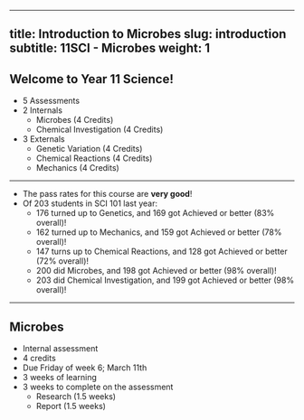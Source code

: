  ---
title: Introduction to Microbes
slug: introduction
subtitle: 11SCI - Microbes
weight: 1
---

## Welcome to Year 11 Science!

- 5 Assessments
- 2 Internals
	+ Microbes (4 Credits)
	+ Chemical Investigation (4 Credits)
- 3 Externals
	+ Genetic Variation (4 Credits)
	+ Chemical Reactions (4 Credits)
	+ Mechanics (4 Credits)

---

- The pass rates for this course are __very good__!
- Of 203 students in SCI 101 last year:
	+ 176 turned up to Genetics, and 169 got Achieved or better (83% overall)!
	+ 162 turned up to Mechanics, and 159 got Achieved or better (78% overall)!
	+ 147 turns up to Chemical Reactions, and 128 got Achieved or better (72% overall)!
	+ 200 did Microbes, and 198 got Achieved or better (98% overall)!
	+ 203 did Chemical Investigation, and 199 got Achieved or better (98% overall)!

---

## Microbes

- Internal assessment
- 4 credits
- Due Friday of week 6; March 11th
- 3 weeks of learning
- 3 weeks to complete on the assessment
	+ Research (1.5 weeks)
	+ Report (1.5 weeks)
